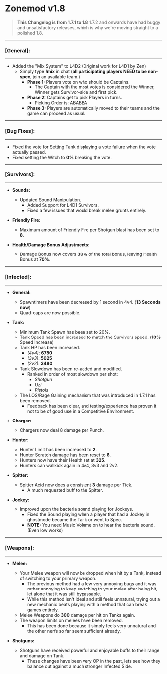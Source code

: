 # **Zonemod v1.8**
> **This Changelog is from 1.7.1 to 1.8**
> 1.7.2 and onwards have had buggy and unsatisfactory releases, which is why we're moving straight to a polished 1.8.

---

### **[General]:**

---

* Added the "Mix System" to L4D2 (Original work for L4D1 by Zen)
  * Simply type **!mix** in chat (**all participating players NEED to be non-spec**, join an available team.)
    * **Phase 1:** Players vote on who should be Captains.
      * The Captain with the most votes is considered the Winner, Winner gets Survivor-side and first pick.
    * **Phase 2:** Captains get to pick Players in turns.
      * Picking Order is: ABABBA
    * **Phase 3:** Players are automatically moved to their teams and the game can proceed as usual.

---

### **[Bug Fixes]:**

---

* Fixed the vote for Setting Tank displaying a vote failure when the vote actually passed.
* Fixed setting the Witch to **0%** breaking the vote.

---

### **[Survivors]:**

---

* **Sounds:**
  * Updated Sound Manipulation.
    * Added Support for L4D1 Survivors.
    * Fixed a few issues that would break melee grunts entirely.
  
* **Friendly Fire:**
  * Maximum amount of Friendly Fire per Shotgun blast has been set to **8**.

* **Health/Damage Bonus Adjustments:**
  * Damage Bonus now covers **30%** of the total bonus, leaving Health Bonus at **70%**.

---

### **[Infected]:**

---

* **General:**
  * Spawntimers have been decreased by 1 second in 4v4. (**13 Seconds now**)
  * Quad-caps are now possible.

* **Tank:**
  * Minimum Tank Spawn has been set to 20%. 
  * Tank Speed has been increased to match the Survivors speed. (**10%** Speed Increase)
  * Tank HP has been increased.
    * *(4v4)*: **6750**
    * *(3v3)*: **5025**
    * *(2v2)*: **3480**
  * Tank Slowdown has been re-added and modified.
    * Ranked in order of most slowdown per shot:
      * *Shotgun*
      * *Uzi*
      * *Pistols*
  * The LOS/Rage Gaining mechanism that was introduced in 1.7.1 has been removed.
    * Feedback has been clear, and testing/experience has proven it not to be of good use in a Competitive Environment.

* **Charger:**
  * Chargers now deal 8 damage per Punch.
 
* **Hunter:**
  * Hunter Limit has been increased to **2**. 
  * Hunter Scratch damage has been reset to **6**. 
  * Hunters now have their Health set at **325**.
  * Hunters can wallkick again in 4v4, 3v3 and 2v2.
 
* **Spitter:**
  * Spitter Acid now does a consistent **3** damage per Tick.
    * A much requested buff to the Spitter.

* **Jockey:**
  * Improved upon the bacteria sound playing for Jockeys.
    * Fixed the Sound playing when a player that had a Jockey in ghostmode became the Tank or went to Spec.
    * **NOTE:** You need Music Volume on to hear the bacteria sound. (Even low works)

---

### **[Weapons]:**

---

* **Melee:**
  * Your Melee weapon will now be dropped when hit by a Tank, instead of switching to your primary weapon.
    * The previous method had a few very annoying bugs and it was rather annoying to keep switching to your melee after being hit, let alone that it was still bypassable.
    * While this method isn't ideal and still feels unnatural, trying out a new mechanic beats playing with a method that can break games entirely.
  * Melee Weapons do **300** damage per hit on Tanks again.
  * The weapon limits on melees have been removed.
    * This has been done because it simply feels very unnatural and the other nerfs so far seem sufficient already.

* **Shotguns:**
  * Shotguns have received powerful and enjoyable buffs to their range and damage on Tank.
    * These changes have been very OP in the past, lets see how they balance out against a much stronger Infected Side. 